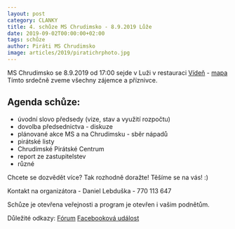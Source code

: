 ```yaml
---
layout: post
category: CLANKY
title: 4. schůze MS Chrudimsko - 8.9.2019 Lůže 
date: 2019-09-02T00:00:00+02:00
tags: schůze
author: Piráti MS Chrudimsko
image: articles/2019/piratichrphoto.jpg
---
```


MS Chrudimsko se 8.9.2019 od 17:00 sejde v Luži v restauraci [Vídeň](http://restauraceviden.cz/) - [mapa](https://en.mapy.cz/zakladni?x=16.0290522&y=49.8935152&z=19&source=addr&id=9621835)
Tímto srdečně zveme všechny zájemce a příznivce.

Agenda schůze:
-------------

* úvodní slovo předsedy (vize, stav a využití rozpočtu)
* dovolba předsednictva - diskuze
* plánované akce MS a na Chrudimsku - sběr nápadů
* pirátské listy
* Chrudimské Pirátské Centrum
* report ze zastupitelstev
* různé


Chcete se dozvědět více? Tak rozhodně doražte! Těšíme se na vás! :)

Kontakt na organizátora - Daniel Lebduška - 770 113 647

Schůze je otevřena veřejnosti a program je otevřen i vašim podnětům.

Důležité odkazy:
[Fórum](https://forum.pirati.cz/viewtopic.php?p=633656#p633656)
[Facebooková událost]()
